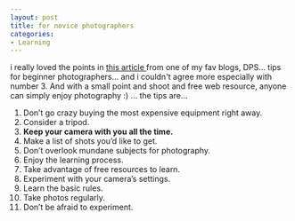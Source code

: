 ```yaml
---
layout: post
title: for novice photographers
categories:
- Learning
---
```



i really loved the points in [this article ](http://digital-photography-school.com/blog/11-tips-for-beginner-photographers/)from one of my fav blogs, DPS... tips for beginner photographers... and i couldn't agree more especially with number 3. And with a small point and shoot and free web resource, anyone can simply enjoy photography :) ... the tips are...

1. Don’t go crazy buying the most expensive equipment right away.
2. Consider a tripod.
3. **Keep your camera with you all the time.**
4. Make a list of shots you’d like to get.
5. Don’t overlook mundane subjects for photography.
6. Enjoy the learning process.
7. Take advantage of free resources to learn.
8. Experiment with your camera’s settings.
9. Learn the basic rules.
10. Take photos regularly.
11. Don’t be afraid to experiment.
